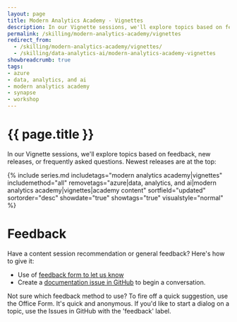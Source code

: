 ```yaml
---
layout: page
title: Modern Analytics Academy - Vignettes
description: In our Vignette sessions, we'll explore topics based on feedback or frequently asked questions. We'll update the content here as the series continues.
permalink: /skilling/modern-analytics-academy/vignettes
redirect_from:
  - /skilling/modern-analytics-academy/vignettes/
  - /skilling/data-analytics-ai/modern-analytics-academy-vignettes
showbreadcrumb: true
tags:
- azure
- data, analytics, and ai
- modern analytics academy
- synapse
- workshop
---
```


# {{ page.title }}

In our Vignette sessions, we'll explore topics based on feedback, new releases, or frequently asked questions. Newest releases are at the top:

{% include series.md 
    includetags="modern analytics academy|vignettes" includemethod="all" 
    removetags="azure|data, analytics, and ai|modern analytics academy|vignettes|academy content" 
    sortfield="updated" sortorder="desc" showdate="true" showtags="true"
    visualstyle="normal"
%}

# Feedback

Have a content session recommendation or general feedback? Here's how to give it:
* Use of [feedback form to let us know](https://aka.ms/maa-feedback)
* Create a [documentation issue in GitHub](https://github.com/microsoft/PartnerResources/issues/new?labels=feedback&title=Modern%20Analytics%20Academy%20feedback) to begin a conversation.

Not sure which feedback method to use? To fire off a quick suggestion, use the Office Form. It's quick and anonymous. If you'd like to start a dialog on a topic, use the Issues in GitHub with the 'feedback' label.


